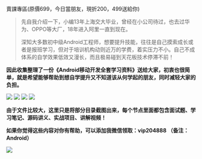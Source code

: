 賣課專區(原價699，今日當朋友，現折200，499送給你)
> 先自我介绍一下，小编13年上海交大毕业，曾经在小公司待过，也去过华为、OPPO等大厂，18年进入阿里一直到现在。
>
> 深知大多数初中级Android工程师，想要提升技能，往往是自己摸索成长或者是报班学习，但对于培训机构动则近万的学费，着实压力不小。自己不成体系的自学效果低效又漫长，而且极易碰到天花板技术停滞不前！

**因此收集整理了一份《Android移动开发全套学习资料》送给大家，初衷也很简单，就是希望能够帮助到想自学提升又不知道该从何学起的朋友，同时减轻大家的负担。** 

![](https://codechina.csdn.net/m0_60958482/android_p7/-/raw/master/%E5%9B%BE%E7%89%87%E9%99%84%E4%BB%B6/%E9%80%82%E5%90%88%E4%BA%BA%E7%BE%A4.png)
![](https://codechina.csdn.net/m0_60958482/android_p7/-/raw/master/%E5%9B%BE%E7%89%87%E9%99%84%E4%BB%B6/%E5%AD%A6%E4%B9%A0%E7%AC%94%E8%AE%B0.png)
![](https://codechina.csdn.net/m0_60958482/android_p7/-/raw/master/%E5%9B%BE%E7%89%87%E9%99%84%E4%BB%B6/%E7%9B%AE%E5%BD%95%E9%A2%84%E8%A7%88.png)
![](https://codechina.csdn.net/m0_60958482/android_p7/-/raw/master/%E5%9B%BE%E7%89%87%E9%99%84%E4%BB%B6/%E8%AE%B2%E8%A7%A3%E8%A7%86%E9%A2%91.png)

**由于文件比较大，这里只是将部分目录截图出来，每个节点里面都包含面试题、学习笔记、源码讲义、实战项目、讲解视频！**

**如果你觉得这些内容对你有帮助，可以添加我微信领取：vip204888 （备注：Android）**

![](https://ali1024.coding.net/p/P7/d/Android/git/raw/master/%E5%9B%BE%E7%89%87%E9%99%84%E4%BB%B6/%E5%BE%AE%E4%BF%A1%E4%BA%8C%E7%BB%B4%E7%A0%81.jpeg)
